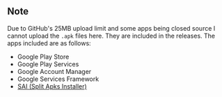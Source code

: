 ## Note
Due to GitHub's 25MB upload limit and some apps being closed source I cannot upload the `.apk` files here. They are included in the releases. The apps included are as follows:
- Google Play Store
- Google Play Services
- Google Account Manager
- Google Services Framework
- [SAI (Split Apks Installer)](https://github.com/Aefyr/SAI)
